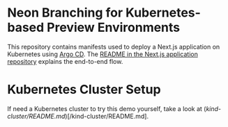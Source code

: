 # Neon Branching for Kubernetes-based Preview Environments

This repository contains manifests used to deploy a Next.js application on
Kubernetes using [Argo CD](https://argo-cd.readthedocs.io/en/stable/). The
[README in the Next.js application repository](https://github.com/evanshortiss/neon-kube-previews-application)
explains the end-to-end flow.

# Kubernetes Cluster Setup

If need a Kubernetes cluster to try this demo yourself, take a look at
(_kind-cluster/README.md_)[/kind-cluster/README.md].
